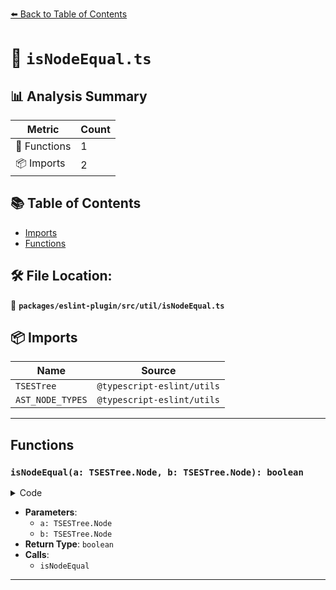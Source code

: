 [⬅️ Back to Table of Contents](../../../../index.md)

# 📄 `isNodeEqual.ts`

## 📊 Analysis Summary

| Metric | Count |
|--------|-------|
| 🔧 Functions | 1 |
| 📦 Imports | 2 |

## 📚 Table of Contents

- [Imports](#imports)
- [Functions](#functions)

## 🛠️ File Location:
📂 **`packages/eslint-plugin/src/util/isNodeEqual.ts`**

## 📦 Imports

| Name | Source |
|------|--------|
| `TSESTree` | `@typescript-eslint/utils` |
| `AST_NODE_TYPES` | `@typescript-eslint/utils` |


---

## Functions

### `isNodeEqual(a: TSESTree.Node, b: TSESTree.Node): boolean`

<details><summary>Code</summary>

```ts
export function isNodeEqual(a: TSESTree.Node, b: TSESTree.Node): boolean {
  if (a.type !== b.type) {
    return false;
  }
  if (
    a.type === AST_NODE_TYPES.ThisExpression &&
    b.type === AST_NODE_TYPES.ThisExpression
  ) {
    return true;
  }
  if (a.type === AST_NODE_TYPES.Literal && b.type === AST_NODE_TYPES.Literal) {
    return a.value === b.value;
  }
  if (
    a.type === AST_NODE_TYPES.Identifier &&
    b.type === AST_NODE_TYPES.Identifier
  ) {
    return a.name === b.name;
  }
  if (
    a.type === AST_NODE_TYPES.MemberExpression &&
    b.type === AST_NODE_TYPES.MemberExpression
  ) {
    return (
      isNodeEqual(a.property, b.property) && isNodeEqual(a.object, b.object)
    );
  }
  return false;
}
```
</details>

- **Parameters**:
  - `a: TSESTree.Node`
  - `b: TSESTree.Node`
- **Return Type**: `boolean`
- **Calls**:
  - `isNodeEqual`

---